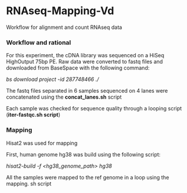 # RNAseq-Mapping-Vd
Workflow for alignment and count RNAseq data

### Workflow and rational

For this experiment, the cDNA library was sequenced on a HiSeq HighOutput 75bp PE.
Raw data were converted to fastq files and downloaded from BaseSpace with the following command:

_bs download project -id 287748466 ./_

The fastq files separated in 6 samples sequenced on 4 lanes were concatenated using the **concat_lanes.sh** script

Each sample was checked for sequence quality through a looping script (**iter-fastqc.sh script**)

### Mapping

Hisat2 was used for mapping

First, human genome hg38 was build using the following script:

_hisat2-build -f <hg38_genome_path> hg38_

All the samples were mapped to the ref genome in a loop using the mapping. sh script

